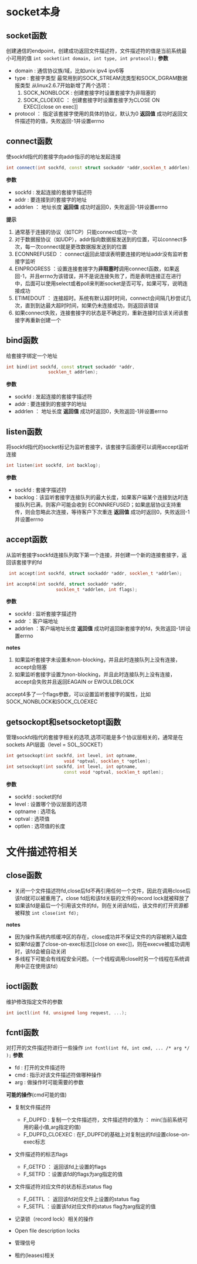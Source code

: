 # socket本身
## socket函数
创建通信的endpoint，创建成功返回文件描述符，文件描述符的值是当前系统最小可用的值
`int socket(int domain, int type, int protocol);`
**参数**
- domain : 通信协议族/域，比如unix ipv4 ipv6等
- type : 套接字类型
	最常用到的SOCK_STREAM流类型和SOCK_DGRAM数据报类型
	从linux2.6.7开始新增了两个选项：
	1.  SOCK_NONBLOCK : 创建套接字时设置套接字为非阻塞的
	2. SOCK_CLOEXEC ： 创建套接字时设置套接字为CLOSE ON EXEC[[close on exec]]
- protocol ： 指定该套接字使用的具体的协议，默认为0
**返回值**
成功时返回文件描述符的值，失败返回-1并设置errno

## connect函数
使sockfd指代的套接字向addr指示的地址发起连接
```c++
int connect(int sockfd, const struct sockaddr *addr,socklen_t addrlen);
```
**参数**
- sockfd : 发起连接的套接字描述符
- addr : 要连接到的套接字的地址
- addrlen ： 地址长度
**返回值**
成功时返回0，失败返回-1并设置errno

**提示**
1. 通常基于连接的协议（如TCP）只能connect成功一次
2. 对于数据报协议（如UDP），addr指向数据报发送到的位置，可以connect多次，每一次connect就是更改数据报发送到的位置
3.  ECONNREFUSED ： connect返回此错误表明要连接的地址addr没有监听套接字监听
4. EINPROGRESS ：设置连接套接字为**非阻塞时**调用connect函数，如果返回-1，并且errno为该错误，并不是说连接失败了，而是表明连接正在进行中，后面可以使用select或者poll来判断socket是否可写，如果可写，说明连接成功
5. ETIMEDOUT ： 连接超时。系统有默认超时时间，connect会间隔几秒尝试几次，直到到达最大超时时间，如果仍未连接成功，则返回该错误
6. 如果connect失败，连接套接字的状态是不确定的，重新连接时应该关闭该套接字再重新创建一个

## bind函数
给套接字绑定一个地址
```c++
int bind(int sockfd, const struct sockaddr *addr,
                socklen_t addrlen);
```
**参数**
- sockfd : 发起连接的套接字描述符
- addr : 要连接到的套接字的地址
- addrlen ： 地址长度
**返回值**
成功时返回0，失败返回-1并设置errno

## listen函数
将sockfd指代的socket标记为监听套接字，该套接字后面便可以调用accept监听连接
```c++
int listen(int sockfd, int backlog);
```
**参数**
- sockfd : 套接字描述符
- backlog：该监听套接字连接队列的最大长度，如果客户端某个连接到达时连接队列已满，则客户可能会收到 ECONNREFUSED；如果底层协议支持重传，则会忽略此次连接，等待客户下次重连
**返回值**
成功时返回0，失败返回-1并设置errno

## accept函数
从监听套接字sockfd连接队列取下第一个连接，并创建一个新的连接套接字，返回该套接字的fd
```c++
 int accept(int sockfd, struct sockaddr *addr, socklen_t *addrlen);

int accept4(int sockfd, struct sockaddr *addr,
                   socklen_t *addrlen, int flags);
```
**参数**
- sockfd : 监听套接字描述符
- addr ：客户端地址
- addrlen ：客户端地址长度
**返回值**
成功时返回新套接字的fd，失败返回-1并设置errno

**notes**
1. 如果监听套接字未设置未non-blocking，并且此时连接队列上没有连接，accept会阻塞
2. 如果监听套接字设置为non-blocking，并且此时连接队列上没有连接，accept会失败并且返回EAGAIN or EWOULDBLOCK

accept4多了一个flags参数，可以设置监听套接字的属性，比如SOCK_NONBLOCK和SOCK_CLOEXEC 

## getsockopt和setsocketopt函数
管理sockfd指代的套接字相关的选项,选项可能是多个协议层相关的，通常是在sockets API层面（level = SOL_SOCKET）
```c++
int getsockopt(int sockfd, int level, int optname,
                      void *optval, socklen_t *optlen);
int setsockopt(int sockfd, int level, int optname,
                      const void *optval, socklen_t optlen);
```
**参数**
- sockfd : socket的fd
- level : 设置哪个协议层面的选项
- optname : 选项名
- optval : 选项值
- optlen : 选项值的长度

# 文件描述符相关
## close函数
- 关闭一个文件描述符fd,close后fd不再引用任何一个文件，因此在调用close后该fd就可以被重用了。close fd后和该fd关联的文件的record lock就被释放了
- 如果该fd是最后一个引用该文件的fd，则在关闭该fd后，该文件的打开资源都被释放
`int close(int fd);`

**notes**
- 因为操作系统内核缓冲区的存在，close成功并不保证文件的内容被刷入磁盘
- 如果fd设置了close-on-exec标志[[close on exec]]，则在execve被成功调用时，该fd会被自动关闭
- 多线程下可能会有线程安全问题。（一个线程调用close时另一个线程在系统调用中正在使用该fd）

## ioctl函数
维护修改指定文件的参数
```c++
int ioctl(int fd, unsigned long request, ...);
```

## fcntl函数
对打开的文件描述符进行一些操作
`int fcntl(int fd, int cmd, ... /* arg */ );`
**参数**
- fd : 打开的文件描述符
- cmd : 指示对该文件描述符做哪种操作
- arg : 做操作时可能需要的参数

**可能的操作**(cmd可能的值)
- 复制文件描述符
	- F_DUPFD : 复制一个文件描述符，文件描述符的值为 ： min(当前系统可用的最小值,arg指定的值)
	- F_DUPFD_CLOEXEC :
		在F_DUPFD的基础上对复制出的fd设置close-on-exec标志
		
- 文件描述符的标志flags
	- F_GETFD ： 返回该fd上设置的flags
	- F_SETFD ：设置该fd的flags为arg指定的值
	
- 文件描述符对应文件的状态标志status flag
	- F_GETFL ： 返回该fd对应文件上设置的status flag
	- F_SETFL ：设置该fd对应文件的status  flag为arg指定的值

- 记录锁（record lock）相关的操作

- Open file description locks

- 管理信号

- 租约(leases)相关